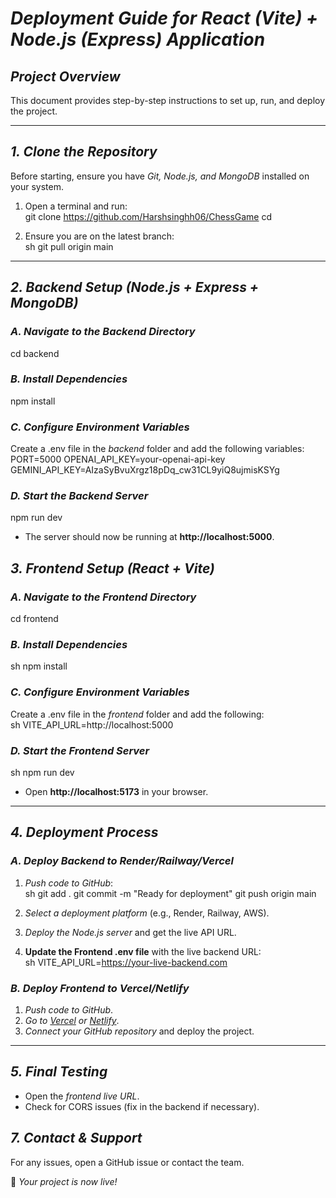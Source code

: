 # *Deployment Guide for React (Vite) + Node.js (Express) Application*  

## *Project Overview*  
This document provides step-by-step instructions to set up, run, and deploy the project.  

---

## *1. Clone the Repository*  
Before starting, ensure you have *Git, Node.js, and MongoDB* installed on your system.  

1. Open a terminal and run:  
   git clone https://github.com/Harshsinghh06/ChessGame
   cd <project-folder>
   
2. Ensure you are on the latest branch:  
   sh
   git pull origin main
   

---

## *2. Backend Setup (Node.js + Express + MongoDB)*  

### *A. Navigate to the Backend Directory*  
cd backend


### *B. Install Dependencies*  
npm install


### *C. Configure Environment Variables*  
Create a .env file in the *backend* folder and add the following variables:  
PORT=5000
OPENAI_API_KEY=your-openai-api-key
GEMINI_API_KEY=AIzaSyBvuXrgz18pDq_cw31CL9yiQ8ujmisKSYg


### *D. Start the Backend Server*  
npm run dev

- The server should now be running at **http://localhost:5000**.  

## *3. Frontend Setup (React + Vite)*  

### *A. Navigate to the Frontend Directory*  
cd frontend


### *B. Install Dependencies*  
sh
npm install


### *C. Configure Environment Variables*  
Create a .env file in the *frontend* folder and add the following:  
sh
VITE_API_URL=http://localhost:5000


### *D. Start the Frontend Server*  
sh
npm run dev

- Open **http://localhost:5173** in your browser.  

---

## *4. Deployment Process*  

### *A. Deploy Backend to Render/Railway/Vercel*  
1. *Push code to GitHub*:  
   sh
   git add .
   git commit -m "Ready for deployment"
   git push origin main
   
2. *Select a deployment platform* (e.g., Render, Railway, AWS).  
3. *Deploy the Node.js server* and get the live API URL.  
4. **Update the Frontend .env file** with the live backend URL:  
   sh
   VITE_API_URL=https://your-live-backend.com
   

### *B. Deploy Frontend to Vercel/Netlify*  
1. *Push code to GitHub*.  
2. *Go to [Vercel](https://vercel.com/) or [Netlify](https://netlify.com/)*.  
3. *Connect your GitHub repository* and deploy the project.  

---

## *5. Final Testing*  
- Open the *frontend live URL*.  
- Check for CORS issues (fix in the backend if necessary).  


## *7. Contact & Support*  
For any issues, open a GitHub issue or contact the team.  

🚀 *Your project is now live!*
